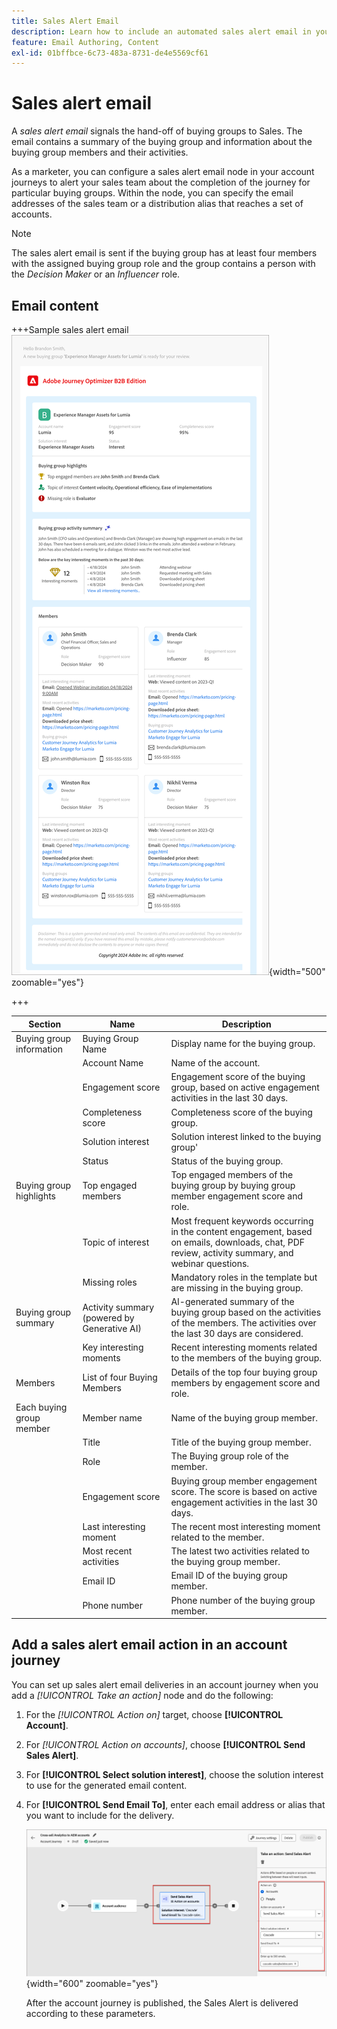 ```yaml
---
title: Sales Alert Email
description: Learn how to include an automated sales alert email in your account journeys.
feature: Email Authoring, Content
exl-id: 01bffbce-6c73-483a-8731-de4e5569cf61
---
```

# Sales alert email

A _sales alert email_ signals the hand-off of buying groups to Sales. The email contains a summary of the buying group and information about the buying group members and their activities.

As a marketer, you can configure a sales alert email node in your account journeys to alert your sales team about the completion of the journey for particular buying groups. Within the node, you can specify the email addresses of the sales team or a distribution alias that reaches a set of accounts.

>[!NOTE]
>
>The sales alert email is sent if the buying group has at least four members with the assigned buying group role and the group contains a person with the _Decision Maker_ or an _Influencer_ role.

## Email content

+++Sample sales alert email
![Example of a sales alert email using the default template](./assets/sales-alert-email-example.png){width="500" zoomable="yes"}

+++

| Section  | Name | Description |
| - | ---- | ----------- |
| Buying group information | Buying Group Name | Display name for the buying group.|
|   | Account Name | Name of the account.|
|   | Engagement score | Engagement score of the buying group, based on active engagement activities in the last 30 days. |
|   | Completeness score | Completeness score of the buying group. |
|   | Solution interest | Solution interest linked to the buying group' |
|   | Status | Status of the buying group. |
| Buying group highlights | Top engaged members | Top engaged members of the buying group by buying group member engagement score and role. |
|   | Topic of interest | Most frequent keywords occurring in the content engagement, based on emails, downloads, chat, PDF review, activity summary, and webinar questions. |
|   | Missing roles | Mandatory roles in the template but are missing in the buying group.|
| Buying group summary | Activity summary (powered by Generative AI) | AI-generated summary of the buying group based on the activities of the members. The activities over the last 30 days are considered. |
|   | Key interesting moments | Recent interesting moments related to the members of the buying group. |
| Members | List of four Buying Members | Details of the top four buying group members by engagement score and role. |
| Each buying group member | Member name | Name of the buying group member. |
|   | Title | Title of the buying group member. |
|   | Role | The Buying group role of the member. |
|   | Engagement score | Buying group member engagement score. The score is based on active engagement activities in the last 30 days. |
|   | Last interesting moment | The recent most interesting moment related to the member. |
|   | Most recent activities | The latest two activities related to the buying group member. |
|   | Email ID | Email ID of the buying group member. |
|   | Phone number | Phone number of the buying group member. |

## Add a sales alert email action in an account journey

You can set up sales alert email deliveries in an account journey when you add a _[!UICONTROL Take an action]_ node and do the following:

1. For the _[!UICONTROL Action on]_ target, choose **[!UICONTROL Account]**.

1. For _[!UICONTROL Action on accounts]_, choose **[!UICONTROL Send Sales Alert]**.

1. For **[!UICONTROL Select solution interest]**, choose the solution interest to use for the generated email content.

1. For **[!UICONTROL Send Email To]**, enter each email address or alias that you want to include for the delivery.

   ![Create new email dialog](assets/sales-alert-email-journey-node.png){width="600" zoomable="yes"}

   After the account journey is published, the Sales Alert is delivered according to these parameters.
